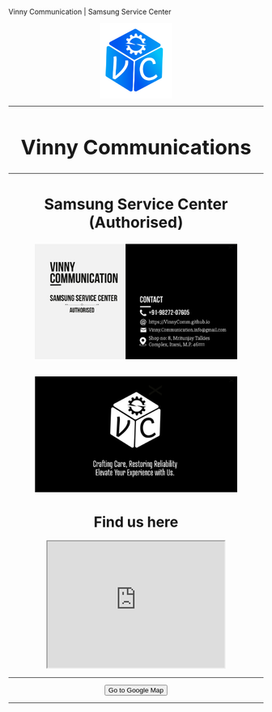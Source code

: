 Vinny Communication | Samsung Service Center
<div align="center" display="block">
<img src= "https://github.com/vinnycomm/vinnycomm.github.io/blob/main/_images/Logo_vc_blue.png?raw=true" alt="GeeksforGeeks logo" align="center" height="150">
</div>
<!-- <br><br><br> -->
<div align="center" display="block">
<!--   <font size=0>Vinny Communication </font> -->
<!--   <h1> ... </h1> -->
  <hr>
  <h1 style="font-size:40px"> Vinny Communications </h1>
  <hr>
  <h2 style="font-size:30px"> Samsung Service Center (Authorised) </h2>
  
  
  <a href="https://VinnyComm.github.io"><img src="https://github.com/vinnycomm/vinnycomm.github.io/blob/main/_images/VinnyComm_vcard_frontside_1.png?raw=true" width="400"/></a>
  <div>&nbsp;</div>
  <a href="https://VinnyComm.github.io"><img src="https://github.com/vinnycomm/vinnycomm.github.io/blob/main/_images/VinnyComm_vcard_backside_1.png?raw=true" width="400"/></a>




 <h1>Find us here</h1>
 <iframe src="https://www.google.com/maps/embed?pb=!1m18!1m12!1m3!1d3683.0518181446955!2d77.76297647653637!3d22.61454007946182!2m3!1f0!2f0!3f0!3m2!1i1024!2i768!4f13.1!3m3!1m2!1s0x397ddd8882a19d3f%3A0xbfde44dd28088f2f!2sAuthorised%20Samsung%20Service%20Center%20-%20Vinny%20Communications!5e0!3m2!1sen!2suk!4v1708720819713!5m2!1sen!2suk" width="350" height="250" style="border:1;" allowfullscreen="" loading="lazy" referrerpolicy="no-referrer-when-downgrade"></iframe>
<hr>
<form action="https://maps.app.goo.gl/jpewyY2jwaT5dPYu7">
    <input type="submit" value="Go to Google Map" />
</form>
<hr>


  <!--
  <div align="center">
    <a href="https://MLEndDatasets.github.io"><b><font size="5">Homepage</font></b></a>
    <sup>
      <a href="https://MLEndDatasets.github.io">
        <i><font size="4">H</font></i>
      </a>
    </sup>
    &nbsp;&nbsp;&nbsp;&nbsp;
    <a href="https://MLEndDatasets.github.io"><b><font size="5">Getting started</font></b></a>
    <sup>
      <a href="https://MLEndDatasets.github.io">
        <i><font size="4">T</font></i>
      </a>
    </sup>
</div>
-->
<div>&nbsp;</div>
</div>
